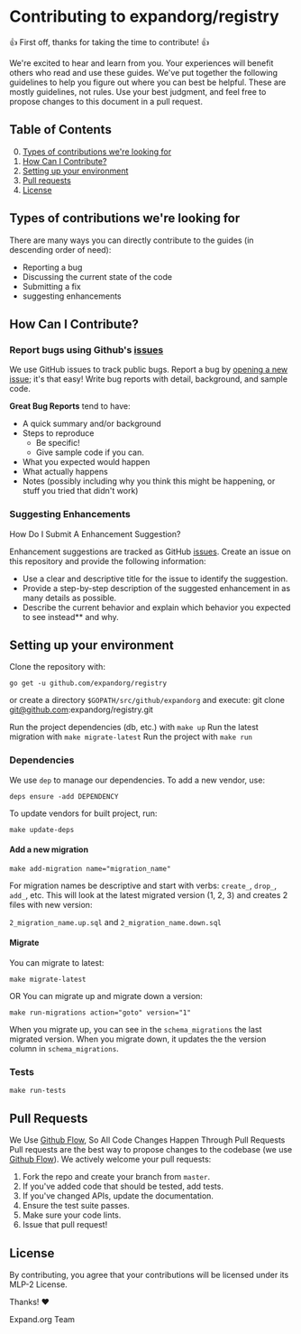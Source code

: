 # Contributing to expandorg/registry

:+1: First off, thanks for taking the time to contribute! :+1:

We're excited to hear and learn from you. Your experiences will benefit others who read and use these guides.
We've put together the following guidelines to help you figure out where you can best be helpful. These are mostly guidelines, not rules. Use your best judgment, and feel free to propose changes to this document in a pull request.


## Table of Contents

0. [Types of contributions we're looking for](#types-of-contributions-were-looking-for)
0. [How Can I Contribute?](#how-can-i-contribute)
0. [Setting up your environment](#setting-up-your-environment)
0. [Pull requests](#pull-requests)
0. [License](#license)

## Types of contributions we're looking for

There are many ways you can directly contribute to the guides (in descending order of need):

- Reporting a bug
- Discussing the current state of the code
- Submitting a fix
- suggesting enhancements

## How Can I Contribute?

### Report bugs using Github's [issues](https://github.com/expandorg/registry/issues)
We use GitHub issues to track public bugs. Report a bug by [opening a new issue](); it's that easy! Write bug reports with detail, background, and sample code.

**Great Bug Reports** tend to have:

- A quick summary and/or background
- Steps to reproduce
  - Be specific!
  - Give sample code if you can. 
- What you expected would happen
- What actually happens
- Notes (possibly including why you think this might be happening, or stuff you tried that didn't work)

### Suggesting Enhancements
How Do I Submit A Enhancement Suggestion?

Enhancement suggestions are tracked as GitHub [issues](https://github.com/expandorg/registry/issues). Create an issue on this repository and provide the following information:

- Use a clear and descriptive title for the issue to identify the suggestion.
- Provide a step-by-step description of the suggested enhancement in as many details as possible.
- Describe the current behavior and explain which behavior you expected to see instead** and why.

## Setting up your environment

Clone the repository with: 

`go get -u github.com/expandorg/registry`

or create a directory `$GOPATH/src/github/expandorg` and execute: git clone git@github.com:expandorg/registry.git 

Run the project dependencies (db, etc.) with `make up`
Run the latest migration with `make migrate-latest`
Run the project with `make run`

### Dependencies

We use `dep` to manage our dependencies. To add a new vendor, use: 

`deps ensure -add DEPENDENCY`

To update vendors for built project, run:

`make update-deps`

#### Add a new migration

```make add-migration name="migration_name"```

For migration names be descriptive and start with verbs: `create_`, `drop_`, `add_`, etc. This will look at the latest migrated version (1, 2, 3) and creates 2 files with new version:

`2_migration_name.up.sql` and `2_migration_name.down.sql`

#### Migrate

You can migrate to latest:

```make migrate-latest```

OR You can migrate up and migrate down a version:

```make run-migrations action="goto" version="1"```

When you migrate up, you can see in the `schema_migrations` the last migrated version. When you migrate down, it updates the the version column in `schema_migrations`.

### Tests
```make run-tests```

## Pull Requests
We Use [Github Flow](https://guides.github.com/introduction/flow/index.html), So All Code Changes Happen Through Pull Requests
Pull requests are the best way to propose changes to the codebase (we use [Github Flow](https://guides.github.com/introduction/flow/index.html)). We actively welcome your pull requests:

1. Fork the repo and create your branch from `master`.
2. If you've added code that should be tested, add tests.
3. If you've changed APIs, update the documentation.
4. Ensure the test suite passes.
5. Make sure your code lints.
6. Issue that pull request!



## License
By contributing, you agree that your contributions will be licensed under its MLP-2 License.

Thanks! :heart:

Expand.org Team
